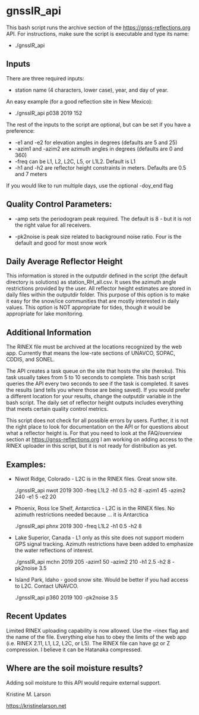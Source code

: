 # gnssIR_api
This bash script runs the archive section of the https://gnss-reflections.org API.
For instructions, make sure the script is executable and type its name:
* ./gnssIR_api

## Inputs
There are three required inputs: 

* station name (4 characters, lower case), year, and day of year.


An easy example (for a good reflection site in New Mexico):
  
* ./gnssIR_api p038 2019 152

The rest of the inputs to the script are optional, but can be set if you have a preference:
  
*   -e1 and -e2 for elevation angles in degrees (defaults are 5 and 25)
*   -azim1 and -azim2 are azimuth angles in degrees (defaults are 0 and 360)
*   -freq can be L1, L2, L2C, L5, or L1L2. Default is L1
*   -h1 and -h2 are reflector height constraints in meters. Defaults are 0.5 and 7 meters
  
If you would like to run multiple days, use the optional -doy_end flag
  
## Quality Control Parameters:
  
*   -amp sets the periodogram peak required. The default is 8 - but it is not the right value for all receivers.

*   -pk2noise is peak size related to background noise ratio. Four is the default and good for most snow work

## Daily Average Reflector Height
This information is stored in the outputdir defined in the script (the default directory is solutions) 
as station_RH_all.csv. It uses the azimuth angle restrictions provided by the user.
All reflector height estimates are stored in daily files within the outputdir folder. 
This purpose of this option is to make it easy for the snow/ice communities that are mostly
interested in daily values.  This option is NOT appropriate for tides, though it would be 
appropriate for lake monitoring.
  
## Additional Information
The RINEX file must be archived at the locations recognized by the web app.  Currently that 
means the low-rate sections of UNAVCO, SOPAC, CDDIS, and SONEL.
  
The API creates a task queue on the site that hosts the site (heroku). 
This task usually takes from 5 to 10 seconds to complete. This bash script 
queries the API every two seconds to see if the task is completed.
It saves the results (and tells you where those are being saved). If you would 
prefer a different location for your results, change the outputdir variable in 
the bash script. The daily set of reflector height
outputs includes everything that meets certain quality control metrics.
  
This script does not check for all possible errors by users. Further, it is not the right place
to look for documentation on the API or for questions about what a reflector height is. For that
you need to look at the FAQ/overview section at https://gnss-reflections.org
I am working on adding access to the RINEX uploader in this script, but it is not ready
for distribution as yet.

## Examples:
  
* Niwot Ridge, Colorado - L2C is in the RINEX files.  Great snow site.

     ./gnssIR_api nwot 2019 300 -freq L1L2 -h1 0.5 -h2 8 -azim1 45 -azim2 240 -e1 5 -e2 20
  
* Phoenix, Ross Ice Shelf, Antarctica - L2C is in the RINEX files. No azimuth restrictions needed because ... it is Antarctica

     ./gnssIR_api phnx 2019 300 -freq L1L2 -h1 0.5 -h2 8
  
* Lake Superior, Canada - L1 only as this site does not support modern GPS signal tracking. Azimuth restrictions have been added to emphasize the water reflections of interest.

     ./gnssIR_api mchn 2019 205 -azim1 50 -azim2 210 -h1 2.5 -h2 8 -pk2noise 3.5
  
* Island Park, Idaho - good snow site. Would be better if you had access to L2C. Contact UNAVCO.

     ./gnssIR_api p360 2019 100  -pk2noise 3.5
  

## Recent Updates

Limited RINEX uploading capability is now allowed. Use the -rinex flag and the name of the file. Everything else
has to obey the limits of the web app (i.e. RINEX 2.11, L1, L2, L2C, or L5). The RINEX file can have gz or Z compression.
I believe it can be Hatanaka compressed.

## Where are the soil moisture results?
Adding soil moisture to this API would require external support.

Kristine M. Larson

https://kristinelarson.net

